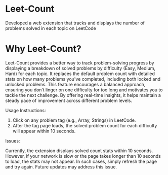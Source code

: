 # Leet-Count
Developed a web extension that tracks and displays the number of problems solved in each topic on LeetCode

<h1> Why Leet-Count? </h1>

Leet-Count provides a better way to track problem-solving progress by displaying a breakdown of solved problems by difficulty (Easy, Medium, Hard) for each topic. It replaces the default problem count with detailed stats on how many problems you've completed, including both locked and unlocked problems. This feature encourages a balanced approach, ensuring you don’t linger on one difficulty for too long and motivates you to tackle the next challenge. By offering real-time insights, it helps maintain a steady pace of improvement across different problem levels.

Usage Instructions:

1) Click on any problem tag (e.g., Array, Strings) in LeetCode.
2) After the tag page loads, the solved problem count for each difficulty will appear within 10 seconds.

Issues:

Currently, the extension displays solved count stats within 10 seconds. However, if your network is slow or the page takes longer than 10 seconds to load, the stats may not appear. In such cases, simply refresh the page and try again. Future updates may address this issue.
